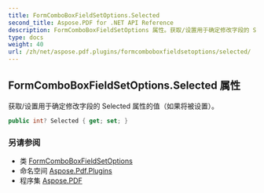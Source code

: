 ```yaml
---
title: FormComboBoxFieldSetOptions.Selected
second_title: Aspose.PDF for .NET API Reference
description: FormComboBoxFieldSetOptions 属性。获取/设置用于确定修改字段的 Selected 属性的值（如果将被设置）。
type: docs
weight: 40
url: /zh/net/aspose.pdf.plugins/formcomboboxfieldsetoptions/selected/
---
```

## FormComboBoxFieldSetOptions.Selected 属性

获取/设置用于确定修改字段的 Selected 属性的值（如果将被设置）。

```csharp
public int? Selected { get; set; }
```

### 另请参阅

* 类 [FormComboBoxFieldSetOptions](../)
* 命名空间 [Aspose.Pdf.Plugins](../../../aspose.pdf.plugins/)
* 程序集 [Aspose.PDF](../../../)